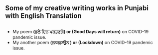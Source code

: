 ## Some of my creative writing works in Punjabi with English Translation <h2>

* My poem **(ਭਲੇ ਦਿਨ ਪਰਤਣਗੇ) or (Good Days will return)** on COVID-19 pandemic issue.
* My another poem **(ਲਾਕਡਾਊਨ ) or (Lockdown)** on COVID-19 pandemic issue.


